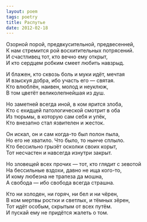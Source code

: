 ```yaml
---
layout: poem
tags: poetry
title: Распутье
date: 2012-02-18
---
```


Озорной порой, предвкусительной, предвесенней,<br>
К нам стремится рой восхитительных потрясений.<br>
И счастливец тот, кто вечно ему открыт,<br>
И кто сердцем робким смеет любить навзрыд.<br>

И блажен, кто сквозь боль и муки идёт, мечтая<br>
И взыскуя добра, ибо участь его — святая.<br>
Кто влюблён, наивен, молод и неуклюж,<br>
В том цветёт великолепнейшая из душ.<br>

Но заметней всегда иной, в ком ярится злоба,<br>
Кто с ехидцей патологической смотрит в оба<br>
Из тюрьмы, в которую сам себя и упёк,<br>
Кто внезапно стал язвителен и жесток.<br>

Он искал, он и сам когда-то был полон пыла,<br>
Но его не хватило. Что было, то нынче сплыло.<br>
Кто бессильно грызёт осколки своих корыт,<br>
Тот несчастен и навсегда изнутри закрыт.<br>

Но зловещей всех прочих — тот, кто глядит с зевотой<br>
На бессильные вздохи, давно не ища кого-то,<br>
И кому любезна не трапеза да мошна,<br>
А свобода — ибо свобода всегда страшна.<br>

Кто ни холоден, ни горяч, ни бел и ни чёрен,<br>
В ком мертвы ростки и светлых, и тёмных зёрен,<br>
Тот идёт особым, скрытым от всех путём.<br>
И пускай ему не придётся жалеть о том.
